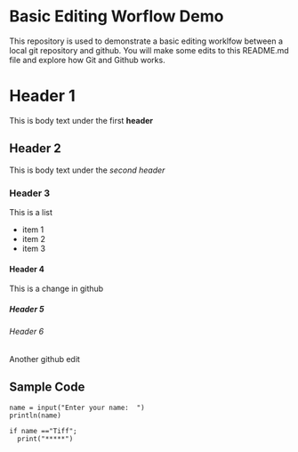 # Basic Editing Worflow Demo
This repository is used to demonstrate a basic editing worklfow between a local git repository and github.  You will make some edits to this README.md file and explore how Git and Github works.


# Header 1
This is body text under the first **header**
## Header 2
This is body text under the *second header*
### Header 3
This is a list 
* item 1
* item 2 
* item 3

#### Header 4
This is a change in github
##### Header 5
###### Header 6
Another github edit

## Sample Code
```
name = input("Enter your name:  ")
println(name)

if name =="Tiff"; 
  print("*****")
```








